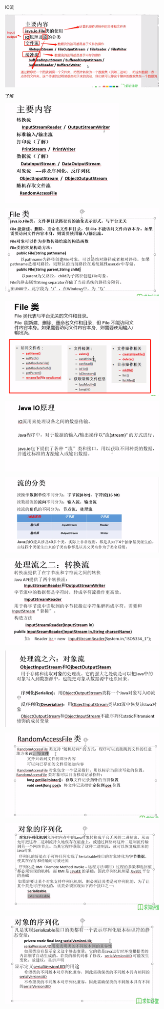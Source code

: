 IO流

![image-20210309143126058](IO%E6%B5%81.assets/image-20210309143126058.png)

了解

![image-20210309143145467](IO%E6%B5%81.assets/image-20210309143145467.png)

![image-20210309143337011](IO%E6%B5%81.assets/image-20210309143337011.png)

![image-20210309160434387](IO%E6%B5%81.assets/image-20210309160434387.png)

![image-20210309165451558](IO%E6%B5%81.assets/image-20210309165451558.png)

![image-20210309165535956](IO%E6%B5%81.assets/image-20210309165535956.png)

![image-20210311184017201](IO%E6%B5%81.assets/image-20210311184017201.png)

![image-20210311203559047](IO%E6%B5%81.assets/image-20210311203559047.png)

![image-20210311203348065](IO%E6%B5%81.assets/image-20210311203348065.png)

![image-20210311204555251](IO%E6%B5%81.assets/image-20210311204555251.png)

![image-20210311205013891](IO%E6%B5%81.assets/image-20210311205013891.png)